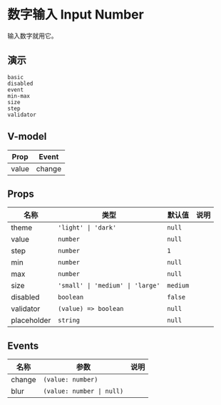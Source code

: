 # 数字输入 Input Number
输入数字就用它。
## 演示
```demo
basic
disabled
event
min-max
size
step
validator
```
## V-model
|Prop|Event|
|-|-|
|value|change|

## Props
|名称|类型|默认值|说明|
|-|-|-|-|
|theme|`'light' \| 'dark'`|`null`||
|value|`number`|`null`||
|step|`number`|`1`||
|min|`number`|`null`||
|max|`number`|`null`||
|size|`'small' \| 'medium' \| 'large'`|`medium`||
|disabled|`boolean`|`false`||
|validator|`(value) => boolean`|`null`||
|placeholder|`string`|`null`||

## Events
|名称|参数|说明|
|-|-|-|
|change|`(value: number)`||
|blur|`(value: number \| null)`||